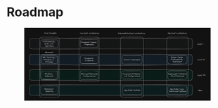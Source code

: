 # Roadmap

<figure><img src="../.gitbook/assets/Screenshot 2023-07-06 191251.png" alt=""><figcaption></figcaption></figure>



